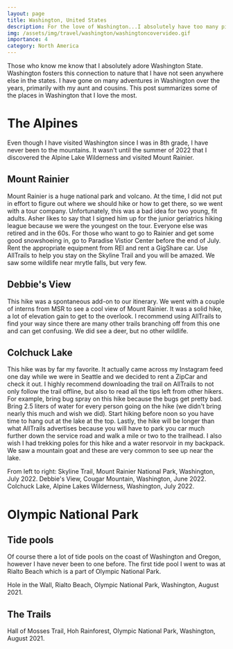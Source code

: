 ```yaml
---
layout: page
title: Washington, United States
description: For the love of Washington...I absolutely have too many pictures
img: /assets/img/travel/washington/washingtoncovervideo.gif
importance: 4
category: North America
---
```


Those who know me know that I absolutely adore Washington State. Washington fosters this connection to nature that I have not seen anywhere else in the states. I have gone on many adventures in Washington over the years, primarily with my aunt and cousins. This post summarizes some of the places in Washington that I love the most.

# The Alpines

Even though I have visited Washington since I was in 8th grade, I have never been to the mountains. It wasn't until the summer of 2022 that I discovered the Alpine Lake Wilderness and visited Mount Rainier. 

## Mount Rainier

Mount Rainier is a huge national park and volcano. At the time, I did not put in effort to figure out where we should hike or how to get there, so we went with a tour company. Unfortunately, this was a bad idea for two young, fit adults. Asher likes to say that I signed him up for the junior geriatrics hiking league because we were the youngest on the tour. Everyone else was retired and in the 60s. For those who want to go to Rainier and get some good snowshoeing in, go to Paradise Vistior Center before the end of July. Rent the appropriate equipment from REI and rent a GigShare car. Use AllTrails to help you stay on the Skyline Trail and you will be amazed. We saw some wildlife near mrytle falls, but very few. 

## Debbie's View

This hike was a spontaneous add-on to our itinerary. We went with a couple of interns from MSR to see a cool view of Mount Rainier. It was a solid hike, a lot of elevation gain to get to the overlook. I recommend using AllTrails to find your way since there are many other trails branching off from this one and can get confusing. We did see a deer, but no other wildlife. 

## Colchuck Lake

This hike was by far my favorite. It actually came across my Instagram feed one day while we were in Seattle and we decided to rent a ZipCar and check it out. I highly recommend downloading the trail on AllTrails to not only follow the trail offline, but also to read all the tips left from other hikers. For example, bring bug spray on this hike because the bugs get pretty bad. Bring 2.5 liters of water for every person going on the hike (we didn't bring nearly this much and wish we did). Start hiking before noon so you have time to hang out at the lake at the top. Lastly, the hike will be longer than what AllTrails advertises because you will have to park you car much further down the service road and walk a mile or two to the trailhead. I also wish I had trekking poles for this hike and a water resorvoir in my backpack. We saw a mountain goat and these are very common to see up near the lake. 

<div class="row">
    <div class="col-sm mt-3 mt-md-0">
        <img class="img-fluid rounded z-depth-1" src="{{ '/assets/img/travel/washington/rainier.jpeg' | relative_url }}" alt="" title="example image"/>
    </div>
    <div class="col-sm mt-3 mt-md-0">
        <img class="img-fluid rounded z-depth-1" src="{{ '/assets/img/travel/washington/rainier2.JPG' | relative_url }}" alt="" title="example image"/>
    </div>
    <div class="col-sm mt-3 mt-md-0">
        <img class="img-fluid rounded z-depth-1" src="{{ '/assets/img/travel/washington/colchuck.jpeg' | relative_url }}" alt="" title="example image"/>
    </div>
</div>
<div class="caption">
    From left to right: Skyline Trail, Mount Rainier National Park, Washington, July 2022. Debbie's View, Cougar Mountain, Washington, June 2022. Colchuck Lake, Alpine Lakes Wilderness, Washington, July 2022.
</div>

# Olympic National Park

## Tide pools

Of course there a lot of tide pools on the coast of Washington and Oregon, however I have never been to one before. The first tide pool I went to was at Rialto Beach which is a part of Olympic National Park. 

<div class="row">
    <div class="col-sm mt-3 mt-md-0">
        <img class="img-fluid rounded z-depth-1" src="{{ '/assets/img/travel/washington/rialtobeach.jpeg' | relative_url }}" alt="" title="example image"/>
    </div>
</div>
<div class="caption">
    Hole in the Wall, Rialto Beach, Olympic National Park, Washington, August 2021. 
</div>

<!-- You can also put regular text between your rows of images.
Say you wanted to write a little bit about your project before you posted the rest of the images.
You describe how you toiled, sweated, *bled* for your project, and then... you reveal it's glory in the next row of images. -->

## The Trails

<div class="row">
    <div class="col-sm mt-4 mt-3 mt-md-0">
        <img class="img-fluid rounded z-depth-1" src="{{ '/assets/img/travel/washington/hohrainforest1.jpeg' | relative_url }}" alt="" title="example image"/>
    </div>
    <div class="col-sm mt-4 mt-3 mt-md-0">
        <img class="img-fluid rounded z-depth-1" src="{{ '/assets/img/travel/washington/hohrainforest2.jpeg' | relative_url }}" alt="" title="example image"/>
    </div>
</div>
<div class="caption">
    Hall of Mosses Trail, Hoh Rainforest, Olympic National Park, Washington, August 2021.
</div>

<!-- <div class="row justify-content-sm-center">
    <div class="col-sm-8 mt-3 mt-md-0">
        <img class="img-fluid rounded z-depth-1" src="{{ '/assets/img/travel/washington/hohrainforest1.jpeg' | relative_url }}" alt="" title="example image"/>
    </div>
    <div class="col-sm-4 mt-3 mt-md-0">
        <img class="img-fluid rounded z-depth-1" src="{{ '/assets/img/travel/washington/hohrainforest2.jpeg' | relative_url }}" alt="" title="example image"/>
    </div>
</div>
<div class="caption">
    You can also have artistically styled 2/3 + 1/3 images, like these.
</div> -->

